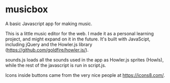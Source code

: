 # musicbox
A basic Javascript app for making music.

This is a little music editor for the web. I made it as a personal learning project, and might expand on it in the future. It's built with JavaScipt, including jQuery and the Howler.js library (https://github.com/goldfire/howler.js/).

sounds.js loads all the sounds used in the app as Howler.js sprites (Howls), while the rest of the javascript is run in script.js.

Icons inside buttons came from the very nice people at https://icons8.com/.
